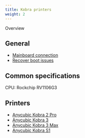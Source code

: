 ```yaml
---
title: Kobra printers
weight: 2
---
```


Overview

## General

- [Mainboard connection](mainboard-connection/index.md)
- [Recover boot issues](recover-boot-issues.md)

## Common specifications

CPU: Rockchip RV1106G3

## Printers

- [Anycubic Kobra 2 Pro](kobra-2-pro.md)
- [Anycubic Kobra 3](kobra-3.md)
- [Anycubic Kobra 3 Max](kobra-3-max.md)
- [Anycubic Kobra S1](kobra-s1.md)
